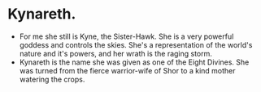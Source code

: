 # Kynareth.
- For me she still is Kyne, the Sister-Hawk. She is a very powerful goddess and controls the skies. She's a representation of the world's nature and it's powers, and her wrath is the raging storm.
- Kynareth is the name she was given as one of the Eight Divines. She was turned from the fierce warrior-wife of Shor to a kind mother watering the crops.
